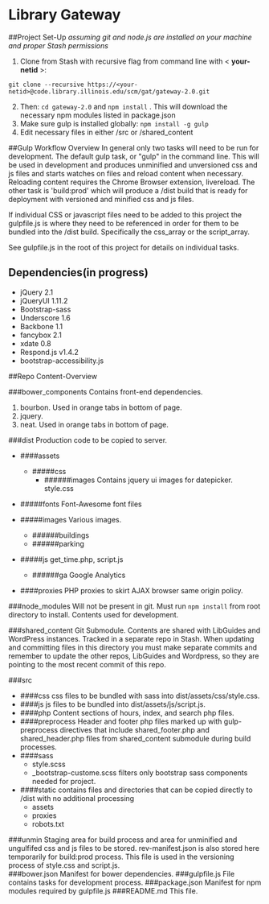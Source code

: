 # Library Gateway

##Project Set-Up
*assuming git and node.js are installed on your machine and proper Stash permissions*
1. Clone from Stash with recursive flag from command line with < __your-netid__ >: 
```
git clone --recursive https://<your-netid>@code.library.illinois.edu/scm/gat/gateway-2.0.git
```
2. Then: `cd gateway-2.0` and `npm install` .  This will download the necessary npm modules listed in package.json
3. Make sure gulp is installed globally: `npm install -g gulp`
4. Edit necessary files in either /src or /shared_content
 
##Gulp Workflow Overview
In general only two tasks will need to be run for development.  The default gulp task, or "gulp" in the command line.  This will be used in development and produces unminified and unversioned css and js files and starts watches on files and reload content when necessary.  Reloading content requires the Chrome Browser extension, livereload.  The other task is 'build:prod' which will produce a /dist build that is ready for deployment with versioned and minified css and js files.  

If individual CSS or javascript files need to be added to this project the gulpfile.js is where they need to be referenced in order for them to be bundled into the /dist build.  Specifically the css_array or the script_array.

See gulpfile.js in the root of this project for details on individual tasks.  

## Dependencies(in progress)

* jQuery 2.1
* jQueryUI 1.11.2 
* Bootstrap-sass
* Underscore 1.6
* Backbone 1.1
* fancybox 2.1
* xdate 0.8
* Respond.js v1.4.2
* bootstrap-accessibility.js 


##Repo Content-Overview

###bower_components
Contains front-end dependencies.  
  1. bourbon. Used in orange tabs in bottom of page.
  2. jquery. 
  3. neat. Used in orange tabs in bottom of page.

###dist
Production code to be copied to server.
  * ####assets
    * #####css
      * ######images
      Contains jquery ui images for datepicker. 
      style.css
* #####fonts
Font-Awesome font files
* #####images
Various images. 
  * ######buildings
  * ######parking

* #####js
get_time.php, script.js
  * ######ga
    Google Analytics

* ####proxies
PHP proxies to skirt AJAX browser same origin policy.

###node_modules
Will not be present in git.  Must run `npm install` from root directory to install.  Contents used for development.

###shared_content
Git Submodule.  Contents are shared with LibGuides and WordPress instances. Tracked in a separate repo in Stash. When updating and committing files in this directory you must make separate commits and remember to update the other repos, LibGuides and Wordpress, so they are pointing to the most recent commit of this repo.  

###src
  * ####css
  css files to be bundled with sass into dist/assets/css/style.css.
  * ####js
  js files to be bundled into dist/assets/js/script.js.
  * ####php
  Content sections of hours, index, and search php files. 
  * ####preprocess
  Header and footer php files marked up with gulp-preprocess directives that include shared_footer.php and shared_header.php files from shared_content submodule during build processes. 
  * ####sass
    * style.scss
    * _bootstrap-custome.scss filters only bootstrap sass components needed for project. 
  * ####static
  contains files and directories that can be copied directly to /dist with no additional processing
    * assets
    * proxies
    * robots.txt

###unmin
  Staging area for build process and area for unminified and ungulfifed css and js files to be stored.  rev-manifest.json is also stored here temporarily for build:prod process.  This file is used in the versioning process of style.css and script.js.  
###bower.json
Manifest for bower dependencies. 
###gulpfile.js
File contains tasks for development process. 
###package.json
Manifest for npm modules required by gulpfile.js
###README.md
This file.